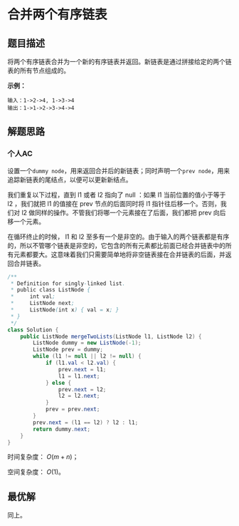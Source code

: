 # 合并两个有序链表

## 题目描述

将两个有序链表合并为一个新的有序链表并返回。新链表是通过拼接给定的两个链表的所有节点组成的。 

**示例：**

```
输入：1->2->4, 1->3->4
输出：1->1->2->3->4->4
```

## 解题思路

### 个人AC

设置一个`dummy node`，用来返回合并后的新链表；同时声明一个`prev node`，用来追踪新链表的尾结点，以便可以更新新结点。

我们重复以下过程，直到 l1 或者 l2 指向了 null ：如果 l1 当前位置的值小于等于 l2 ，我们就把 l1 的值接在 prev 节点的后面同时将 l1 指针往后移一个。否则，我们对 l2 做同样的操作。不管我们将哪一个元素接在了后面，我们都把 prev 向后移一个元素。

在循环终止的时候， l1 和 l2 至多有一个是非空的。由于输入的两个链表都是有序的，所以不管哪个链表是非空的，它包含的所有元素都比前面已经合并链表中的所有元素都要大。这意味着我们只需要简单地将非空链表接在合并链表的后面，并返回合并链表。

```Java
/**
 * Definition for singly-linked list.
 * public class ListNode {
 *     int val;
 *     ListNode next;
 *     ListNode(int x) { val = x; }
 * }
 */
class Solution {
    public ListNode mergeTwoLists(ListNode l1, ListNode l2) {
        ListNode dummy = new ListNode(-1);
        ListNode prev = dummy;
        while (l1 != null || l2 != null) {
            if (l1.val < l2.val) {
                prev.next = l1;
                l1 = l1.next;
            } else {
                prev.next = l2;
                l2 = l2.next;
            }
            prev = prev.next;
        }
        prev.next = (l1 == l2) ? l2 : l1;
        return dummy.next;
    }
}
```

时间复杂度： $O(m + n)$；

空间复杂度： $O(1)$。

## 最优解

同上。
